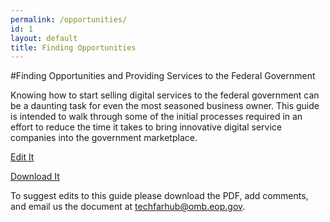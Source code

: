 ```yaml
---
permalink: /opportunities/
id: 1
layout: default
title: Finding Opportunities
---
```


#Finding Opportunities and Providing Services to the Federal Government

Knowing how to start selling digital services to the federal government can be a daunting task for even the most seasoned business owner. This guide is intended to walk through some of the initial processes required in an effort to reduce the time it takes to bring innovative digital service companies into the government marketplace.

<a class="usa-button" type="button" target="blank" href="https://github.com/usds/techfar-hub/blob/master/docs/Finding-Opportunities-and-Providing-Services-to-the-Federal-Government-Guide.md">Edit It</a>

<a class="usa-button" type="button" target="blank" href="https://techfarhub.cio.gov/assets/files/ContractorHowToGuide_I_1.pdf">Download It</a>

To suggest edits to this guide please download the PDF, add comments, and email us the document at [techfarhub@omb.eop.gov](mailto:techfarhub@omb.eop.gov).
